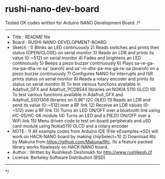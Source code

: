 # rushi-nano-dev-board
Tested OK codes written for Arduino NANO Development Board.
/*
 **************************************************************************************************
 * Title  : README file 
 * Board  : RUSHI-NANO-DEVELOPMENT-BOARD
 * Sketch : 1) Blinks an LED continuously
	    2) Reads switches and prints their status (OPEN/CLOSE) on serial monitor
	    3) Reads an LDR and prints its value (0-~512) on serial monitor
	    4) Fades and brightens an LED continuously
            5) Beeps a piezo buzzer continuously
	    6) Plays sa-re-ga-ma-pa-dha-ni-sa' (aaroh) and sa'-ni-dha-pa-ma-ga-re-sa (avaroh) on a 
            piezo buzzer continuously
	    7) Configures NANO for interrupts and ISR prints status on serial monitor
	    8) Reads a rotary encoder and prints its status on serial monitor
	    9) To test various functions available in Adafruit_GFX and Adafruit_PCD8544 libraries on 
            NOKIA 5110 GLCD
	    10) To test various functions available in Adafruit_GFX and Adafruit_SSD1306 libraries on 
            0.96" I2C OLED
	    11) Reads an LDR and send its value (0-~512) over a RF link
	    12) Receive an LDR values (0-~512) over a RF link
            13) Turns an LED ON/OFF over a bluetooth link using HC-05/HC-06 module
	    14) Turns an LED and a PIEZO ON/OFF over a WiFi link
	    15) Menu driven code to test on-board peripherals and uSD card module using Nokia5110 GLCD
	    and a rotary encoder
 * NOTE	  : 1) All example codes from Arduino IDE (File->Examples->SD) will work on HACK-NANO board
	    by making chipSelect=10
	    2) Download Rtc by Makuna from https://github.com/Makuna/Rtc. Its a feature packed
	    library works flawlessly on HACK-NANO board.
 * Author : Written by Rushikesh Deshmukh for http://www.rushikesh.cf
 * License: Berkeley Software Distribution (BSD)
 **************************************************************************************************
 */
